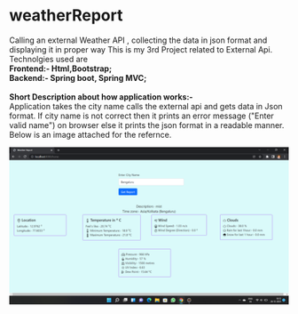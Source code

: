 # weatherReport
Calling an external Weather API , collecting the data in json format and displaying it in proper way 
This is my 3rd Project related to External Api. <br>
Technolgies used are <br>
<b>Frontend:- Html,Bootstrap; <br>
Backend:- Spring boot, Spring MVC; </b> <br><br>
<b>Short Description about how application works:- </b><br>
Application takes the city name calls the external api and gets data in Json format. If city name is not correct then it prints an error message ("Enter valid name") on browser
else it prints the json format in a readable manner. Below is an image attached for the refernce.<br>
<p align="center">
  <img src="image of website.png" width="650" title="Demo of web page">
</p>
